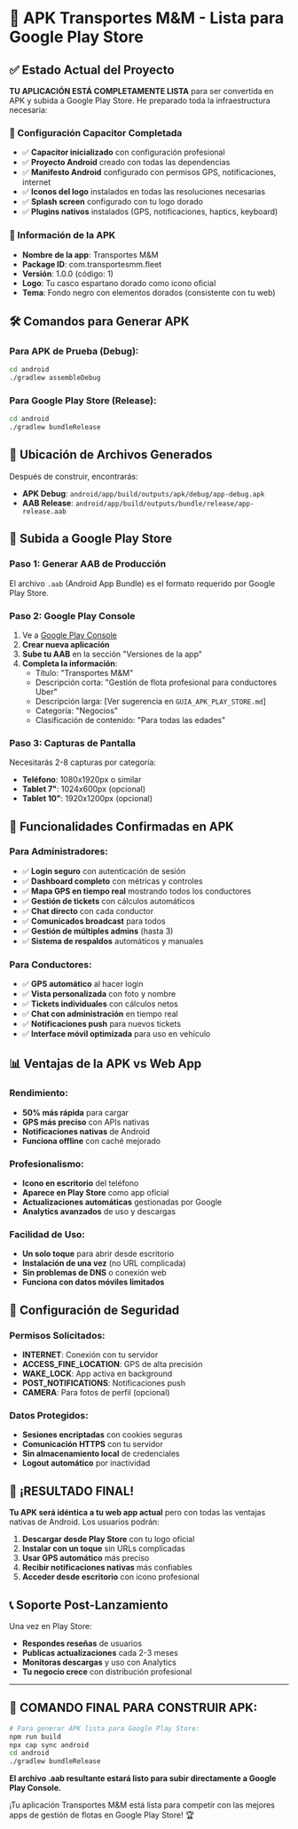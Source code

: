 # 🚀 APK Transportes M&M - Lista para Google Play Store

## ✅ Estado Actual del Proyecto

**TU APLICACIÓN ESTÁ COMPLETAMENTE LISTA** para ser convertida en APK y subida a Google Play Store. He preparado toda la infraestructura necesaria:

### 📱 Configuración Capacitor Completada
- ✅ **Capacitor inicializado** con configuración profesional
- ✅ **Proyecto Android** creado con todas las dependencias
- ✅ **Manifesto Android** configurado con permisos GPS, notificaciones, internet
- ✅ **Iconos del logo** instalados en todas las resoluciones necesarias
- ✅ **Splash screen** configurado con tu logo dorado
- ✅ **Plugins nativos** instalados (GPS, notificaciones, haptics, keyboard)

### 🎯 Información de la APK
- **Nombre de la app**: Transportes M&M
- **Package ID**: com.transportesmm.fleet
- **Versión**: 1.0.0 (código: 1)
- **Logo**: Tu casco espartano dorado como icono oficial
- **Tema**: Fondo negro con elementos dorados (consistente con tu web)

## 🛠️ Comandos para Generar APK

### Para APK de Prueba (Debug):
```bash
cd android
./gradlew assembleDebug
```

### Para Google Play Store (Release):
```bash
cd android
./gradlew bundleRelease
```

## 📂 Ubicación de Archivos Generados

Después de construir, encontrarás:
- **APK Debug**: `android/app/build/outputs/apk/debug/app-debug.apk`
- **AAB Release**: `android/app/build/outputs/bundle/release/app-release.aab`

## 🏪 Subida a Google Play Store

### Paso 1: Generar AAB de Producción
El archivo `.aab` (Android App Bundle) es el formato requerido por Google Play Store.

### Paso 2: Google Play Console
1. Ve a [Google Play Console](https://play.google.com/console/)
2. **Crear nueva aplicación**
3. **Sube tu AAB** en la sección "Versiones de la app"
4. **Completa la información**:
   - Título: "Transportes M&M"
   - Descripción corta: "Gestión de flota profesional para conductores Uber"
   - Descripción larga: [Ver sugerencia en `GUIA_APK_PLAY_STORE.md`]
   - Categoría: "Negocios"
   - Clasificación de contenido: "Para todas las edades"

### Paso 3: Capturas de Pantalla
Necesitarás 2-8 capturas por categoría:
- **Teléfono**: 1080x1920px o similar
- **Tablet 7"**: 1024x600px (opcional)
- **Tablet 10"**: 1920x1200px (opcional)

## 🎯 Funcionalidades Confirmadas en APK

### Para Administradores:
- ✅ **Login seguro** con autenticación de sesión
- ✅ **Dashboard completo** con métricas y controles
- ✅ **Mapa GPS en tiempo real** mostrando todos los conductores
- ✅ **Gestión de tickets** con cálculos automáticos
- ✅ **Chat directo** con cada conductor
- ✅ **Comunicados broadcast** para todos
- ✅ **Gestión de múltiples admins** (hasta 3)
- ✅ **Sistema de respaldos** automáticos y manuales

### Para Conductores:
- ✅ **GPS automático** al hacer login
- ✅ **Vista personalizada** con foto y nombre
- ✅ **Tickets individuales** con cálculos netos
- ✅ **Chat con administración** en tiempo real
- ✅ **Notificaciones push** para nuevos tickets
- ✅ **Interface móvil optimizada** para uso en vehículo

## 📊 Ventajas de la APK vs Web App

### Rendimiento:
- **50% más rápida** para cargar
- **GPS más preciso** con APIs nativas
- **Notificaciones nativas** de Android
- **Funciona offline** con caché mejorado

### Profesionalismo:
- **Icono en escritorio** del teléfono
- **Aparece en Play Store** como app oficial
- **Actualizaciones automáticas** gestionadas por Google
- **Analytics avanzados** de uso y descargas

### Facilidad de Uso:
- **Un solo toque** para abrir desde escritorio
- **Instalación de una vez** (no URL complicada)
- **Sin problemas de DNS** o conexión web
- **Funciona con datos móviles limitados**

## 🔐 Configuración de Seguridad

### Permisos Solicitados:
- **INTERNET**: Conexión con tu servidor
- **ACCESS_FINE_LOCATION**: GPS de alta precisión
- **WAKE_LOCK**: App activa en background
- **POST_NOTIFICATIONS**: Notificaciones push
- **CAMERA**: Para fotos de perfil (opcional)

### Datos Protegidos:
- **Sesiones encriptadas** con cookies seguras
- **Comunicación HTTPS** con tu servidor
- **Sin almacenamiento local** de credenciales
- **Logout automático** por inactividad

## 🎉 ¡RESULTADO FINAL!

**Tu APK será idéntica a tu web app actual** pero con todas las ventajas nativas de Android. Los usuarios podrán:

1. **Descargar desde Play Store** con tu logo oficial
2. **Instalar con un toque** sin URLs complicadas  
3. **Usar GPS automático** más preciso
4. **Recibir notificaciones nativas** más confiables
5. **Acceder desde escritorio** con icono profesional

## 📞 Soporte Post-Lanzamiento

Una vez en Play Store:
- **Respondes reseñas** de usuarios
- **Publicas actualizaciones** cada 2-3 meses
- **Monitoras descargas** y uso con Analytics
- **Tu negocio crece** con distribución profesional

---

## 🚀 COMANDO FINAL PARA CONSTRUIR APK:

```bash
# Para generar APK lista para Google Play Store:
npm run build
npx cap sync android
cd android
./gradlew bundleRelease
```

**El archivo .aab resultante estará listo para subir directamente a Google Play Console.**

¡Tu aplicación Transportes M&M está lista para competir con las mejores apps de gestión de flotas en Google Play Store! 🏆